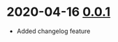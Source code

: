 # 2020-04-16 [0.0.1](https://github.com/rahibbert/swi-chrome-extension/pull/5)

- Added changelog feature